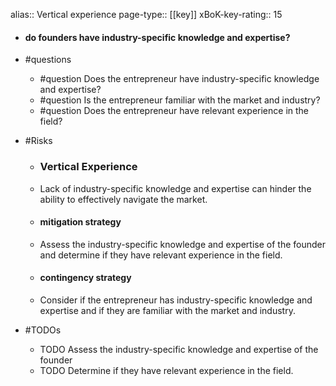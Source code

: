 alias:: Vertical experience
page-type:: [[key]]
xBoK-key-rating:: 15
- #### do founders have industry-specific knowledge and expertise?
- #questions
  - #question Does the entrepreneur have industry-specific knowledge and expertise?
  - #question Is the entrepreneur familiar with the market and industry?
  - #question Does the entrepreneur have relevant experience in the field?
- #Risks

  - ### Vertical Experience
  - Lack of industry-specific knowledge and expertise can hinder the ability to effectively navigate the market.
  - #### mitigation strategy
  - Assess the industry-specific knowledge and expertise of the founder and determine if they have relevant experience in the field.
  - #### contingency strategy
  - Consider if the entrepreneur has industry-specific knowledge and expertise and if they are familiar with the market and industry.
- #TODOs
  - TODO Assess the industry-specific knowledge and expertise of the founder
  - TODO  Determine if they have relevant experience in the field.


